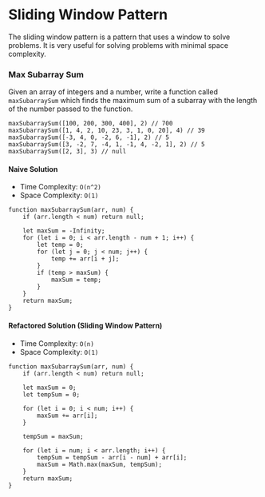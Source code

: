 # Sliding Window Pattern

The sliding window pattern is a pattern that uses a window to solve problems. It is very useful for solving problems with minimal space complexity.

### Max Subarray Sum

Given an array of integers and a number, write a function called `maxSubarraySum` which finds the maximum sum of a subarray with the length of the number passed to the function.

```
maxSubarraySum([100, 200, 300, 400], 2) // 700
maxSubarraySum([1, 4, 2, 10, 23, 3, 1, 0, 20], 4) // 39
maxSubarraySum([-3, 4, 0, -2, 6, -1], 2) // 5
maxSubarraySum([3, -2, 7, -4, 1, -1, 4, -2, 1], 2) // 5
maxSubarraySum([2, 3], 3) // null
```

#### Naive Solution

- Time Complexity: `O(n^2)`
- Space Complexity: `O(1)`

```
function maxSubarraySum(arr, num) {
    if (arr.length < num) return null;

    let maxSum = -Infinity;
    for (let i = 0; i < arr.length - num + 1; i++) {
        let temp = 0;
        for (let j = 0; j < num; j++) {
            temp += arr[i + j];
        }
        if (temp > maxSum) {
            maxSum = temp;
        }
    }
    return maxSum;
}
```

#### Refactored Solution (Sliding Window Pattern)

- Time Complexity: `O(n)`
- Space Complexity: `O(1)`

```
function maxSubarraySum(arr, num) {
    if (arr.length < num) return null;

    let maxSum = 0;
    let tempSum = 0;

    for (let i = 0; i < num; i++) {
        maxSum += arr[i];
    }

    tempSum = maxSum;

    for (let i = num; i < arr.length; i++) {
        tempSum = tempSum - arr[i - num] + arr[i];
        maxSum = Math.max(maxSum, tempSum);
    }
    return maxSum;
}
```
